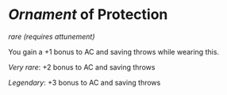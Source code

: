 # *Ornament* of Protection
*rare (requires attunement)*

You gain a +1 bonus to AC and saving throws while wearing this.

*Very rare*: +2 bonus to AC and saving throws

*Legendary*: +3 bonus to AC and saving throws
